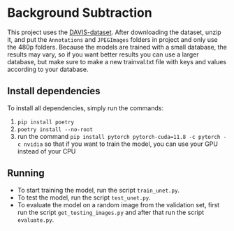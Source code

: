 # Background Subtraction 
This project uses the [DAVIS-dataset](https://graphics.ethz.ch/Downloads/Data/Davis/DAVIS-data.zip). After downloading the dataset, unzip it, and put the `Annotations` and `JPEGImages` folders in project and only use the 480p folders. Because the models are trained with a small database, the results may vary, so if you want better results you can use a larger database, but make sure to make a new trainval.txt file with keys and values according to your database.

## Install dependencies
To install all dependencies, simply run the commands:
1. `pip install poetry`
2. `poetry install --no-root`
3. run the command `pip install pytorch pytorch-cuda=11.8 -c pytorch -c nvidia` so that if you want to train the model, you can use your GPU instead of your CPU

## Running 
- To start training the model, run the script `train_unet.py`.
- To test the model, run the script `test_unet.py`.
- To evaluate the model on a random image from the validation set, first run the script `get_testing_images.py` and after that run the script `evaluate.py`. 